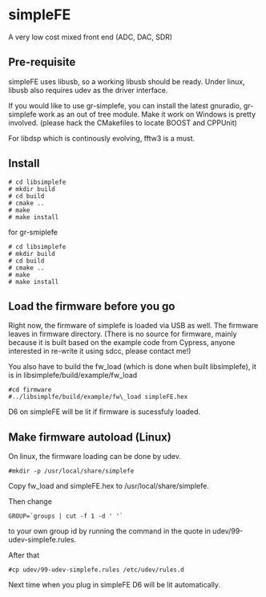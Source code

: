 # simpleFE
A very low cost mixed front end (ADC, DAC, SDR)

## Pre-requisite
simpleFE uses libusb, so a working libusb should be ready. Under linux, libusb also requires udev as the driver interface.  

If you would like to use gr-simplefe, you can install the latest gnuradio, gr-simplefe work as an out of tree module. Make it work on Windows is pretty involved. (please hack the CMakefiles to locate BOOST and CPPUnit)

For libdsp which is continously evolving, fftw3 is a must. 

## Install
```
# cd libsimplefe
# mkdir build
# cd build
# cmake ..
# make
# make install
```

for gr-smiplefe

```
# cd libsimplefe
# mkdir build
# cd build
# cmake ..
# make
# make install
```

## Load the firmware before you go
Right now, the firmware of simplefe is loaded via USB as well. The firmware leaves in firmware directory.  (There is no source for firmware, mainly because it is built based on the example code from Cypress, anyone interested in re-write it using sdcc, please contact me!)

You also have to build the fw\_load (which is done when built libsimplefe), it is in libsimplefe/build/example/fw\_load

```
#cd firmware
#../libsimplfe/build/example/fw\_load simpleFE.hex
```
D6 on simpleFE will be lit if firmware is sucessfuly loaded. 

## Make firmware autoload (Linux)
On linux, the firmware loading can be done by udev. 
```
#mkdir -p /usr/local/share/simplefe
```
Copy fw\_load and simpleFE.hex to /usr/local/share/simplefe. 

Then change 
```
GROUP=`groups | cut -f 1 -d ' '`
``` 
to your own group id by running the command in the quote in udev/99-udev-simplefe.rules. 

After that 
```
#cp udev/99-udev-simplefe.rules /etc/udev/rules.d
```
Next time when you plug in simpleFE D6 will be lit automatically. 



